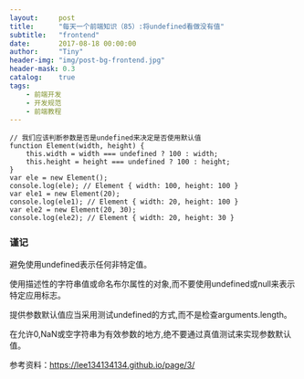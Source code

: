 ```yaml
---
layout:     post
title:      "每天一个前端知识（85）:将undefined看做没有值"
subtitle:   "frontend"
date:       2017-08-18 00:00:00
author:     "Tiny"
header-img: "img/post-bg-frontend.jpg"
header-mask: 0.3
catalog:    true
tags:
    - 前端开发
    - 开发规范
    - 前端教程
---
```


    // 我们应该判断参数是否是undefined来决定是否使用默认值
    function Element(width, height) {
        this.width = width === undefined ? 100 : width;
        this.height = height === undefined ? 100 : height;
    }
    var ele = new Element();
    console.log(ele); // Element { width: 100, height: 100 }
    var ele1 = new Element(20);
    console.log(ele1); // Element { width: 20, height: 100 }
    var ele2 = new Element(20, 30);
    console.log(ele2); // Element { width: 20, height: 30 }

### 谨记

避免使用undefined表示任何非特定值。

使用描述性的字符串值或命名布尔属性的对象,而不要使用undefined或null来表示特定应用标志。

提供参数默认值应当采用测试undefined的方式,而不是检查arguments.length。

在允许0,NaN或空字符串为有效参数的地方,绝不要通过真值测试来实现参数默认值。

参考资料：https://lee134134134.github.io/page/3/


